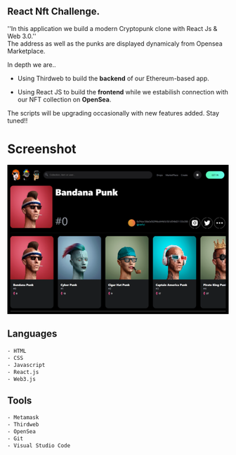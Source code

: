 ## React Nft Challenge.

''In this application we build a modern Cryptopunk clone with React Js & Web 3.0.''<br>
The address as well as the punks are displayed dynamicaly from Opensea Marketplace.

In depth we are..

- Using Thirdweb to build the **backend** of our Ethereum-based app.

- Using React JS to build the **frontend** while we estabilish connection with our NFT collection on **OpenSea**.

The scripts will be upgrading occasionally with new features added. Stay tuned!!


# Screenshot

<img src="/src/assets/owner/screencapture-Modern-Crypto-Punks.png" alt="Alt text" title="Optional title">


## Languages
```
- HTML
- CSS
- Javascript
- React.js
- Web3.js
```


## Tools
```
- Metamask
- Thirdweb
- OpenSea
- Git
- Visual Studio Code
```
